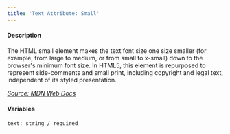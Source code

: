 ```yaml
---
title: 'Text Attribute: Small'
---
```

#### Description
The HTML small element makes the text font size one size smaller (for example, from large to medium, or from small to x-small) down to the browser's minimum font size.  In HTML5, this element is repurposed to represent side-comments and small print, including copyright and legal text, independent of its styled presentation.

*[Source: MDN Web Docs](https://developer.mozilla.org/en-US/docs/Web/HTML/Element/small)*

#### Variables
~~~
text: string / required
~~~

